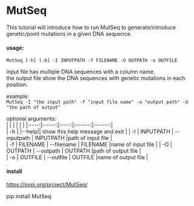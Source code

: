 # MutSeq

This tutorial will introduce how to run MutSeq to generate/introduce genetic/point mutations in a given DNA sequence.

#### usage: 
```MutSeq [-h] [-b] -I INPUTPATH -f FILENAME -O OUTPATH -o OUTFILE``` 

input file has multiple DNA sequences with a column name.  
the output file show the DNA sequences with genetic mutations in each position. 

example:  
```MutSeq -I "the input path" -f "input file name" -o "output path" -O "the path of output"```


optional arguments:  
|  |   |    |   |   |
|:----:|:-----:|:----:|:------:|:------:|  
| -h |  |--help|| show this help message and exit |
| -I | INPUTPATH  | --inputpath | INPUTPATH |path of input file  |  
| -f | FILENAME   | --filename    | FILENAME |name of input file |
| -O | OUTPATH    | --outpath |  OUTPATH |path of output file  |  
| -o | OUTFILE    | --outfile |  OUTFILE |name of output file  |

#### install
https://pypi.org/project/MutSeq/   

pip install MutSeq   




